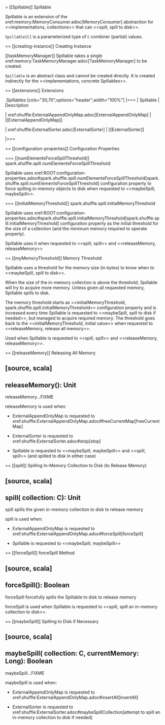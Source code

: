 = [[Spillable]] Spillable

*Spillable* is an extension of the xref:memory:MemoryConsumer.adoc[MemoryConsumer] abstraction for <<implementations, collections>> that can <<spill, spill to disk>>.

`Spillable[C]` is a parameterized type of `C` combiner (partial) values.

== [[creating-instance]] Creating Instance

[[taskMemoryManager]]
Spillable takes a single xref:memory:TaskMemoryManager.adoc[TaskMemoryManager] to be created.

`Spillable` is an abstract class and cannot be created directly. It is created indirectly for the <<implementations, concrete Spillables>>.

== [[extensions]] Extensions

.Spillables
[cols="30,70",options="header",width="100%"]
|===
| Spillable
| Description

| xref:shuffle:ExternalAppendOnlyMap.adoc[ExternalAppendOnlyMap]
| [[ExternalAppendOnlyMap]]

| xref:shuffle:ExternalSorter.adoc[ExternalSorter]
| [[ExternalSorter]]

|===

== [[configuration-properties]] Configuration Properties

=== [[numElementsForceSpillThreshold]] spark.shuffle.spill.numElementsForceSpillThreshold

Spillable uses xref:ROOT:configuration-properties.adoc#spark.shuffle.spill.numElementsForceSpillThreshold[spark.shuffle.spill.numElementsForceSpillThreshold] configuration property to force spilling in-memory objects to disk when requested to <<maybeSpill, maybeSpill>>.

=== [[initialMemoryThreshold]] spark.shuffle.spill.initialMemoryThreshold

Spillable uses xref:ROOT:configuration-properties.adoc#spark.shuffle.spill.initialMemoryThreshold[spark.shuffle.spill.initialMemoryThreshold] configuration property as the initial threshold for the size of a collection (and the minimum memory required to operate properly).

Spillable uses it when requested to <<spill, spill>> and <<releaseMemory, releaseMemory>>

== [[myMemoryThreshold]] Memory Threshold

Spillable uses a threshold for the memory size (in bytes) to know when to <<maybeSpill, spill to disk>>.

When the size of the in-memory collection is above the threshold, Spillable will try to acquire more memory. Unless given all requested memory, Spillable spills to disk.

The memory threshold starts as <<initialMemoryThreshold, spark.shuffle.spill.initialMemoryThreshold>> configuration property and is increased every time Spillable is requested to <<maybeSpill, spill to disk if needed>>, but managed to acquire required memory. The threshold goes back to the <<initialMemoryThreshold, initial value>> when requested to <<releaseMemory, release all memory>>.

Used when Spillable is requested to <<spill, spill>> and <<releaseMemory, releaseMemory>>.

== [[releaseMemory]] Releasing All Memory

[source, scala]
----
releaseMemory(): Unit
----

releaseMemory...FIXME

releaseMemory is used when:

* ExternalAppendOnlyMap is requested to xref:shuffle:ExternalAppendOnlyMap.adoc#freeCurrentMap[freeCurrentMap]

* ExternalSorter is requested to xref:shuffle:ExternalSorter.adoc#stop[stop]

* Spillable is requested to <<maybeSpill, maybeSpill>> and <<spill, spill>> (and spilled to disk in either case)

== [[spill]] Spilling In-Memory Collection to Disk (to Release Memory)

[source, scala]
----
spill(
  collection: C): Unit
----

spill spills the given in-memory collection to disk to release memory

spill is used when:

* ExternalAppendOnlyMap is requested to xref:shuffle:ExternalAppendOnlyMap.adoc#forceSpill[forceSpill]

* Spillable is requested to <<maybeSpill, maybeSpill>>

== [[forceSpill]] forceSpill Method

[source, scala]
----
forceSpill(): Boolean
----

forceSpill forcefully spills the Spillable to disk to release memory

forceSpill is used when Spillable is requested to <<spill, spill an in-memory collection to disk>>.

== [[maybeSpill]] Spilling to Disk if Necessary

[source, scala]
----
maybeSpill(
  collection: C,
  currentMemory: Long): Boolean
----

maybeSpill...FIXME

maybeSpill is used when:

* ExternalAppendOnlyMap is requested to xref:shuffle:ExternalAppendOnlyMap.adoc#insertAll[insertAll]

* ExternalSorter is requested to xref:shuffle:ExternalSorter.adoc#maybeSpillCollection[attempt to spill an in-memory collection to disk if needed]
